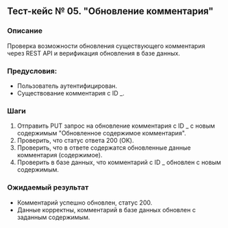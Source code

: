 ## Тест-кейс № 05. "Обновление комментария"

### Описание

Проверка возможности обновления существующего комментария через REST API и верификация обновления в базе данных.

### Предусловия: 

* Пользователь аутентифицирован.
* Существование комментария с ID _.

### Шаги

1. Отправить PUT запрос на обновление комментария с ID _ с новым содержимым "Обновленное содержимое комментария".
2. Проверить, что статус ответа 200 (OK).
3. Проверить, что в ответе содержатся обновленные данные комментария (содержимое).
4. Проверить в базе данных, что комментарий с ID _ обновлен с новым содержимым.

### Ожидаемый результат

* Комментарий успешно обновлен, статус 200.
* Данные корректны, комментарий в базе данных обновлен с заданным содержимым.


